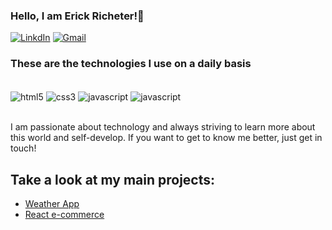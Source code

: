 ### Hello, I am Erick Richeter!👋

[![LinkdIn](https://img.shields.io/badge/LinkedIn-0077B5?style=for-the-badge&logo=linkedin&logoColor=white)](https://www.linkedin.com/in/erick-richeter-09032001/)
[![Gmail](https://img.shields.io/badge/Gmail-D14836?style=for-the-badge&logo=gmail&logoColor=white)](erickricheter@gmail.com)

### These are the technologies I use on a daily basis

<div style="display: inline_block"><br/>
  <img align="center" alt="html5" src="https://img.shields.io/badge/HTML5-E34F26?style=for-the-badge&logo=html5&logoColor=white"/>
  <img align="center" alt="css3" src="https://img.shields.io/badge/CSS3-1572B6?style=for-the-badge&logo=css3&logoColor=white"/>
  <img align="center" alt="javascript" src="https://img.shields.io/badge/JavaScript-F7DF1E?style=for-the-badge&logo=javascript&logoColor=black"/>
  <img align="center" alt="javascript" src="https://img.shields.io/badge/React-20232A?style=for-the-badge&logo=react&logoColor=61DAFB"/>
  
</div><br/>

I am passionate about technology and always striving to learn more about this world and self-develop. If you want to get to know me better, just get in touch!

## Take a look at my main projects:
- [Weather App](https://weather-app-teal-nine.vercel.app)
- [React e-commerce](https://github.com/erickricheter/Projeto-Ecommerce)
